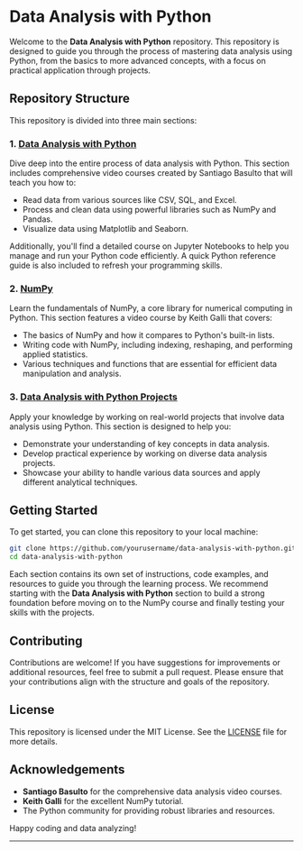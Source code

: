 # Data Analysis with Python

Welcome to the **Data Analysis with Python** repository. This repository is designed to guide you through the process of mastering data analysis using Python, from the basics to more advanced concepts, with a focus on practical application through projects.

## Repository Structure

This repository is divided into three main sections:

### 1. [Data Analysis with Python](./1_Data_Analysis_with_Python/)
Dive deep into the entire process of data analysis with Python. This section includes comprehensive video courses created by Santiago Basulto that will teach you how to:
- Read data from various sources like CSV, SQL, and Excel.
- Process and clean data using powerful libraries such as NumPy and Pandas.
- Visualize data using Matplotlib and Seaborn.

Additionally, you'll find a detailed course on Jupyter Notebooks to help you manage and run your Python code efficiently. A quick Python reference guide is also included to refresh your programming skills.

### 2. [NumPy](./Numpy/)
Learn the fundamentals of NumPy, a core library for numerical computing in Python. This section features a video course by Keith Galli that covers:
- The basics of NumPy and how it compares to Python's built-in lists.
- Writing code with NumPy, including indexing, reshaping, and performing applied statistics.
- Various techniques and functions that are essential for efficient data manipulation and analysis.

### 3. [Data Analysis with Python Projects](./Data_Analysis_with_Python_Projects/)
Apply your knowledge by working on real-world projects that involve data analysis using Python. This section is designed to help you:
- Demonstrate your understanding of key concepts in data analysis.
- Develop practical experience by working on diverse data analysis projects.
- Showcase your ability to handle various data sources and apply different analytical techniques.

## Getting Started

To get started, you can clone this repository to your local machine:

```bash
git clone https://github.com/yourusername/data-analysis-with-python.git
cd data-analysis-with-python
```

Each section contains its own set of instructions, code examples, and resources to guide you through the learning process. We recommend starting with the **Data Analysis with Python** section to build a strong foundation before moving on to the NumPy course and finally testing your skills with the projects.

## Contributing

Contributions are welcome! If you have suggestions for improvements or additional resources, feel free to submit a pull request. Please ensure that your contributions align with the structure and goals of the repository.

## License

This repository is licensed under the MIT License. See the [LICENSE](./LICENSE.txt) file for more details.

## Acknowledgements

- **Santiago Basulto** for the comprehensive data analysis video courses.
- **Keith Galli** for the excellent NumPy tutorial.
- The Python community for providing robust libraries and resources.

Happy coding and data analyzing!

---
